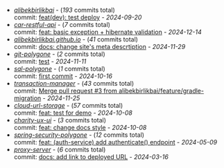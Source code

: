 - [_alibekbirlikbai_](https://github.com/alibekbirlikbai/alibekbirlikbai) - (_193_ commits total)<br/>commit: [feat(dev): test deploy](https://github.com/alibekbirlikbai/alibekbirlikbai/commit/a0dbd0c7b6829f53b066e7e6aca31d2a5e3735fe) - _2024-09-20_
- [_car-restful-api_](https://github.com/alibekbirlikbai/car-restful-api) - (_7_ commits total)<br/>commit: [feat: basic exception + hibernate validation](https://github.com/alibekbirlikbai/car-restful-api/commit/df7555978d258a015b3a578b5d1445b1adeaa806) - _2024-12-14_
- [_alibekbirlikbai.github.io_](https://github.com/alibekbirlikbai/alibekbirlikbai.github.io) - (_41_ commits total)<br/>commit: [docs: change site's meta descrtiption](https://github.com/alibekbirlikbai/alibekbirlikbai.github.io/commit/f93e08fdd90f04f6cdea4eebd0c697d2f86c4e24) - _2024-11-29_
- [_git-polygone_](https://github.com/alibekbirlikbai/git-polygone) - (_2_ commits total)<br/>commit: [test](https://github.com/alibekbirlikbai/git-polygone/commit/77c8a9a23be5565b994cc77a0de0ba38718ecf83) - _2024-11-11_
- [_sql-polygone_](https://github.com/alibekbirlikbai/sql-polygone) - (_1_ commits total)<br/>commit: [first commit](https://github.com/alibekbirlikbai/sql-polygone/commit/43915be5b718be9006150178d65cc62334d293ee) - _2024-10-16_
- [_transaction-manager_](https://github.com/alibekbirlikbai/transaction-manager) - (_43_ commits total)<br/>commit: [Merge pull request #3 from alibekbirlikbai/feature/gradle-migration](https://github.com/alibekbirlikbai/transaction-manager/commit/abeb0ec2b5383d63d37753d67164dadf04ea9fe7) - _2024-11-25_
- [_cloud-url-storage_](https://github.com/alibekbirlikbai/cloud-url-storage) - (_57_ commits total)<br/>commit: [feat: test for demo](https://github.com/alibekbirlikbai/cloud-url-storage/commit/49daaab9a2eef4981f6fa9dcb07b928659155147) - _2024-10-08_
- [_charity-ux-ui_](https://github.com/alibekbirlikbai/charity-ux-ui) - (_3_ commits total)<br/>commit: [feat: change docs style](https://github.com/alibekbirlikbai/charity-ux-ui/commit/b34fe3d2338eb317c8501e39b75897073f726f7d) - _2024-10-08_
- [_spring-security-polygone_](https://github.com/alibekbirlikbai/spring-security-polygone) - (_12_ commits total)<br/>commit: [feat: (auth-service) add authenticate() endpoint](https://github.com/alibekbirlikbai/spring-security-polygone/commit/77d7064f9091f6e135295ed44f203647ffcfdb84) - _2024-05-09_
- [_proxy-server_](https://github.com/alibekbirlikbai/proxy-server) - (_6_ commits total)<br/>commit: [docs: add link to deployed URL](https://github.com/alibekbirlikbai/proxy-server/commit/150c67582b00233b8e7eb7b18a55e0e4f0f7efdc) - _2024-03-16_